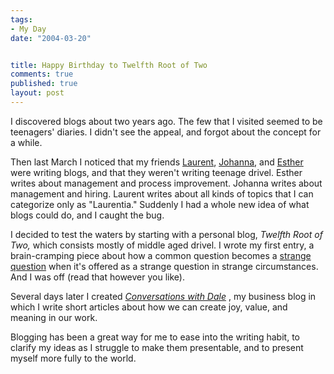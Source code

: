 ```yaml
---
tags:
- My Day
date: "2004-03-20"


title: Happy Birthday to Twelfth Root of Two
comments: true
published: true
layout: post
---
```


<p> I discovered blogs about two years ago.  The few that I visited seemed to be teenagers' diaries.  I didn't see the appeal, and forgot about the concept for a while. </p>
<p> Then last March I noticed that my friends <a href="http://bossavit.com/thoughts/">Laurent</a>, <a href="http://www.jrothman.com/blot/mpd">Johanna</a>, and <a href="http://www.estherderby.com/category/insights/">Esther</a> were writing blogs, and that they weren't writing teenage drivel.  Esther writes about management and process improvement.  Johanna writes about management and hiring.  Laurent writes about all kinds of topics that I can categorize only as "Laurentia."  Suddenly I had a whole new idea of what blogs could do, and I caught the bug. </p>
<p> I decided to test the waters by starting with a personal blog, <em>Twelfth Root of Two,</em> which consists mostly of middle aged drivel.  I wrote my first entry, a brain-cramping piece about how a common question becomes a <a href="/posts/2003/03/strange_question/">strange question</a> when it's offered as a strange question in strange circumstances.  And I was off (read that however you like). </p>
<p> Several days later I created <em>
<a href="http://cwd.dhemery.com/">Conversations with Dale</a>
</em>, my business blog in which I write short articles about how we can create joy, value, and meaning in our work. </p>
<p> Blogging has been a great way for me to ease into the writing habit, to clarify my ideas as I struggle to make them presentable, and to present myself more fully to the world. </p>
